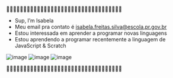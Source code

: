 🤍🦥🤍🦥🤍🦥🤍🦥🤍🦥🤍🦥🤍🦥🤍🦥🤍🦥🤍🦥🤍🦥🤍🦥🤍🦥🤍🦥🤍🦥🤍🦥🤍🦥
- Sup, I’m Isabela 
- Meu email pra contato é isabela.freitas.silva@escola.pr.gov.br
- Estou interessada em aprender a programar novas linguagens 
- Estou aprendendo a programar recentemente a linguagem de JavaScript & Scratch

![image](https://user-images.githubusercontent.com/108895608/186748949-8eb34b0d-f20f-4929-99cd-c2bc9aa6b447.png)
![image](https://user-images.githubusercontent.com/108895608/186748966-d14cc7b1-731e-4b4c-af95-df21e9af0ec1.png)
![image](https://user-images.githubusercontent.com/108895608/186748984-01db7730-6392-4d44-a183-bc288aaec34e.png)

🤍🦥🤍🦥🤍🦥🤍🦥🤍🦥🤍🦥🤍🦥🤍🦥🤍🦥🤍🦥🤍🦥🤍🦥🤍🦥🤍🦥🤍🦥🤍🦥🤍🦥
